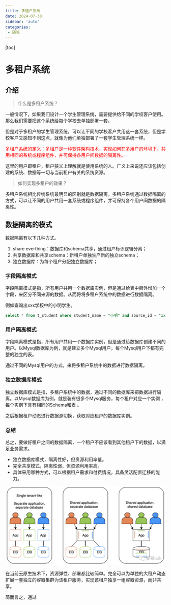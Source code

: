 ```yaml
---
title: 多租户系统
date: 2024-07-30
sidebar: 'auto'
categories: 
 - 随笔
---
```


[toc]

# 多租户系统

## 介绍

> 什么是多租户系统？

一般情况下，如果我们设计一个学生管理系统，需要提供给不同的学校客户使用。那么我们需要把这个系统给每个学校去单独部署一套。

但是对于多租户的学生管理系统，可以让不同的学校客户共用这一套系统，但是学校客户又感知不到这点，就像为他们单独部署了一套学生管理系统一样。

<font color="red">多租户系统的定义：多租户是一种软件架构技术，实现如何在多用户的环境下，共用相同的系统或程序组件，并可保持各用户间数据的隔离性。</font>

这里的用户即租户，租户狭义上理解就是使用系统的人。广义上来说还应该包括创建的系统、数据等一切与当前租户有关的系统资源。

> 如何实现多租户的效果？

多租户系统相比传统系统最明显的区别就是数据隔离。多租户系统通过数据隔离的方式，可以让不同的用户共用一套系统或程序组件，并可保持各个用户间数据的隔离性。

## 数据隔离的模式

数据隔离有以下几种方式。
1. share everthing：数据库和schema共享，通过租户标识逻辑分离；
2. 共享数据库和共享schema：新租户单独生产新的独立schema；
3. 独立数据库：为每个租户分配独立数据库；



### 字段隔离模式

字段隔离模式是指，所有用户共用一个数据库实例，但是通过给表中额外增加一个字段，来区分不同来源的数据。从而将将多租户系统中的数据进行数据隔离。

例如查询出xxx学校中的小明学生。
```sql
select * from t_student where student_name = "小明" and source_id = "xxx学校"
```

### 用户隔离模式

字段隔离模式是指，所有用户共用一个数据库实例，但是通过给数据库创建不同的用户。以Mysql数据库为例，就是建立多个Mysql用户，每个Mysql用户下都有完整的独立的表。

通过不同的Mysql用户的方式，来将多租户系统中的数据进行数据隔离。

### 独立数据库模式

独立数据库模式是指，多租户系统中的数据，通过不同的数据库来把数据进行隔离。以Mysql数据库为例，就是装有很多个Mysql服务，每个租户对应一个实例 ，每个实例下具有相同的Schema和表 。

之后根据租户动态进行数据源切换，获取对应租户的数据库实例。

### 总结

总之，要做好租户之间的数据隔离，一个租户不应该看到其他租户下的数据，以满足业务需求。
- 独立数据库模式，隔离性好，但资源利用率低。
- 完全共享模式，隔离性弱，但资源利用率高。
- 具体采用哪种方式，可以根据租户需求和付费情况，具备灵活配置迁移的能力。

![blog_20240730161049.png](../blog_img/blog_20240730161049.png)

在当前云原生技术下，资源弹性、部署都比较简单。完全可以为单独的大租户动态扩展一套独立的容器集群为该租户服务，实现该租户独享一组容器资源，而非共享。

简而言之，通过
